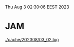 Thu Aug  3 02:30:06 EEST 2023
# JAM
<a href='./cache/202308/03_02.log'>./cache/202308/03_02.log</a>
